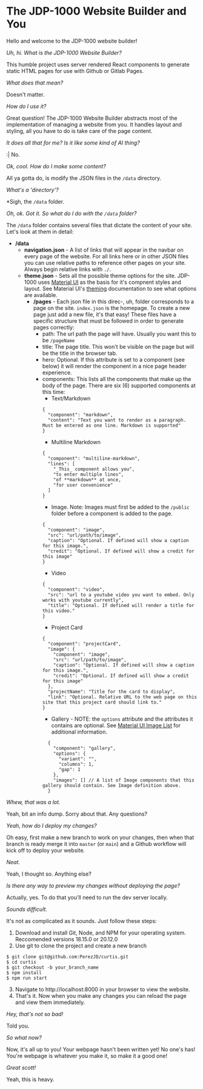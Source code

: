 # The JDP-1000 Website Builder and You

Hello and welcome to the JDP-1000 website builder!

_Uh, hi. What is the JDP-1000 Website Builder?_

This humble project uses server rendered React components to generate static HTML pages for use with Github or Gitlab Pages.

_What does that mean?_

Doesn't matter.

_How do I use it?_

Great question! The JDP-1000 Website Builder abstracts most of the implementation of managing a website from you. It handles layout and styling, all you have to do is take care of the page content.

_It does all that for me? Is it like some kind of AI thing?_

:| No.

_Ok, cool. How do I make some content?_

All ya gotta do, is modify the JSON files in the `/data` directory.

_What's a 'directory'?_

*Sigh, the `/data` folder.

_Oh, ok. Got it. So what do I do with the `/data` folder?_

The `/data` folder contains several files that dictate the content of your site. Let's look at them in detail:

- **/data**
  - **navigation.json** - A list of links that will appear in the navbar on every page of the website. For all links here or in other JSON files you can use relative paths to reference other pages on your site. Always begin relative links with `./`.
  - **theme.json** - Sets all the possible theme options for the site. JDP-1000 uses [Material UI](https://mui.com/material-ui/) as the basis for it's compnent styles and layout. See Material UI's [theming](https://mui.com/material-ui/customization/default-theme/) documentation to see what options are available.
    - **/pages** - Each json file in this direc-, uh, folder corresponds to a page on the site. `index.json` is the homepage. To create a new page just add a new file, it's that easy! These files have a specific structure that must be followed in order to generate pages correctly:
      - path: The url path the page will have. Usually you want this to be `/pageName`
      - title: The page title. This won't be visible on the page but will be the title in the browser tab.
      - hero: Optional. If this attribute is set to a component (see below) it will render the component in a nice page header experience.
      - components: This lists all the components that make up the body of the page. There are six (6) supported components at this time:
        - Text/Markdown
        ```
        {
          "component": "markdown",
          "content": "Text you want to render as a paragraph. Must be entered as one line. Markdown is supported"
        }
        ```
        - Multiline Markdown
        ```
        {
          "component": "multiline-markdown",
          "lines": [
            "_This_ component allows you",
            "to enter multiple lines",
            "of **markdown** at once,
            "for user convenience"
          ]
        }
        ```
        - Image. Note: Images must first be added to the `/public` folder before a component is added to the page.
        ```
        {
          "component": "image",
          "src": "url/path/to/image",
          "caption": "Optional. If defined will show a caption for this image.",
          "credit": "Optional. If defined will show a credit for this image"
        }
        ```
        - Video
        ```
        {
          "component": "video",
          "src": "url to a youtube video you want to embed. Only works with youtube currently",
          "title": "Optional. If defined will render a title for this video."
        }
        ```
        - Project Card
        ```
        {
          "component": "projectCard",
          "image": {
            "component": "image",
            "src": "url/path/to/image",
            "caption": "Optional. If defined will show a caption for this image.",
            "credit": "Optional. If defined will show a credit for this image"
          },
          "projectName": "Title for the card to display",
          "link": "Optional. Relative URL to the web page on this site that this project card should link to."
        }
        ```
        - Gallery - NOTE: the `options` attribute and the attributes it contains are optional. See [Material UI Image List](https://mui.com/material-ui/react-image-list/) for additional information.
        ```
          {
            "component": "gallery",
            "options": {
              "variant": "",
              "columns": 1,
              "gap": 1
            },
            "images": [] // A list of Image components that this gallery should contain. See Image definition above.
          }
        ```
_Whew, that was a lot._

Yeah, bit an info dump. Sorry about that. Any questions?

_Yeah, how do I deploy my changes?_

Oh easy, first make a new branch to work on your changes, then when that branch is ready merge it into `master` (or `main`) and a Github workflow will kick off to deploy your website.

_Neat._

Yeah, I thought so. Anything else?

_Is there any way to preview my changes without deploying the page?_

Actually, yes. To do that you'll need to run the dev server locally.

_Sounds difficult._

It's not as complicated as it sounds. Just follow these steps:

1. Download and install Git, Node, and NPM for your operating system. Reccomended versions 18.15.0 or 20.12.0
2. Use git to clone the project and create a new branch
```
$ git clone git@github.com:PerezJD/curtis.git
$ cd curtis
$ git checkout -b your_branch_name
$ npm install
$ npm run start
```
3. Navigate to http://localhost:8000 in your browser to view the website.
4. That's it. Now when you make any changes you can reload the page and view them immediately.

_Hey, that's not so bad!_

Told you.

_So what now?_

Now, it's all up to you! Your webpage hasn't been written yet! No one's has! You're webpage is whatever you make it, so make it a good one!

_Great scott!_

Yeah, this is heavy.
